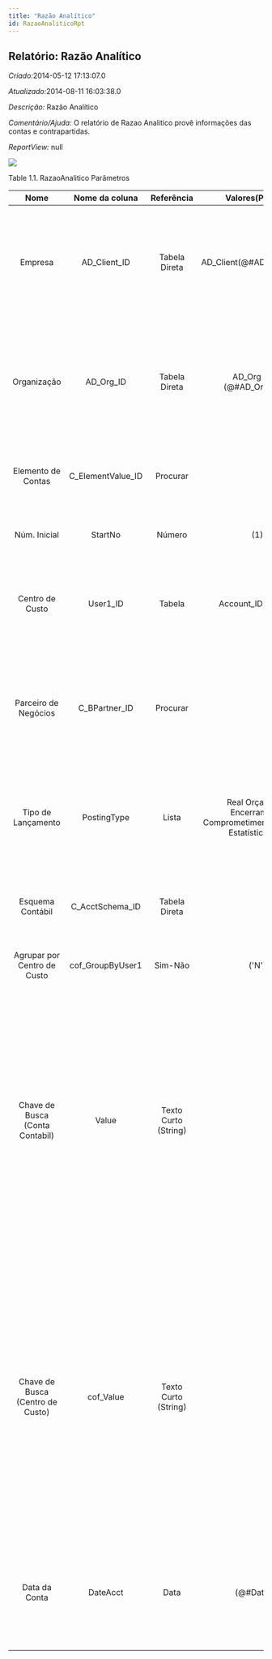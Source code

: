 ```yaml
---
title: "Razão Analítico"
id: RazaoAnaliticoRpt
---
```

<div id="d188734e1" class="section chapter">

<div class="titlepage">

<div>

<div>

## Relatório: Razão Analítico

</div>

</div>

</div>

<span class="emphasis"> *Criado:*</span>2014-05-12 17:13:07.0

<span class="emphasis">*Atualizado:*</span>2014-08-11 16:03:38.0

<span class="emphasis"> *Descrição:* </span>Razão Analítico

<span class="emphasis"> *Comentário/Ajuda:* </span>O relatório de Razao
Analitico provê informações das contas e contrapartidas.

<span class="emphasis"> *ReportView:* </span>null

![](/img/manual/RazaoAnalitico.png)

<div id="d188734e26" class="table">

<div class="table-title">

Table 1.1. RazaoAnalitico
Parâmetros

</div>

<div class="table-contents">

|               Nome               |   Nome da coluna    |      Referência      |                            Valores(Padrão)                            |                 Descrição                  |                                                                                                                                                                                            Comentário/Ajuda                                                                                                                                                                                            |
| :------------------------------: | :-----------------: | :------------------: | :-------------------------------------------------------------------: | :----------------------------------------: | :----------------------------------------------------------------------------------------------------------------------------------------------------------------------------------------------------------------------------------------------------------------------------------------------------------------------------------------------------------------------------------------------------: |
|             Empresa              |   AD\_Client\_ID    |    Tabela Direta     |                    AD\_Client(@\#AD\_Client\_ID@)                     |  Empresa/Locatário para esta instalação.   |                                                                                                                 Uma Empresa é uma Companhia ou uma Entidade Legal (pessoa jurídica). Dados não podem ser compartilhados entre Empresas. Locatário é um sinônimo para Empresa (Client).                                                                                                                 |
|           Organização            |     AD\_Org\_ID     |    Tabela Direta     |                    AD\_Org (Trx)(@\#AD\_Org\_ID@)                     | Entidade organizacional dentro da Empresa  |                                                                                                                      Uma "Organização" é uma unidade de sua "Empresa" ou "Entidade Legal" - os exemplos são loja, departamento. Você pode compartilhar dados entre organizações.                                                                                                                       |
|        Elemento de Contas        | C\_ElementValue\_ID |       Procurar       |                                                                       |             Elemento de Contas             |                                                                                                                                                         Os "Elementos Contábeis" podem ser contas naturais ou valores definidos pelo usuário.                                                                                                                                                          |
|           Núm. Inicial           |       StartNo       |        Número        |                                  (1)                                  |           Número Inicial/posição           |                                                                                                                                                           O "Número Inicial" indica a posição de início na linha ou número do campo na linha                                                                                                                                                           |
|         Centro de Custo          |      User1\_ID      |        Tabela        |                          Account\_ID - User1                          |              Centro de Custo               |                                                                                                                                               O "Centro de Custo" exibe os elementos opcionais que tenham sido definidos para esta combinação de contas.                                                                                                                                               |
|       Parceiro de Negócios       |   C\_BPartner\_ID   |       Procurar       |                                                                       |    Identifica um Parceiro de Negócios.     |                                                                                                                  Um "Parceiro de Negócios" é qualquer um com quem você transaciona. Isto pode incluir Fornecedores, Clientes, Funcionários, Vendedores, Representantes de Venda, etc.                                                                                                                  |
|        Tipo de Lançamento        |     PostingType     |        Lista         | Real Orçamento Encerramento Comprometimento Reservas Estatísticas (A) | É o tipo de valor lançado para a transação |                                                                                                                                    O campo "Tipo de Lançamento" indica o tipo do montante (Real, Orçamento, Reserva, Comprometimento, Estatística) desta transação.                                                                                                                                    |
|         Esquema Contábil         |  C\_AcctSchema\_ID  |    Tabela Direta     |                                                                       |         Regras para contabilidade          |                                                                                                                                        Um "Esquema Contábil" define as regras usadas na contabilidade tais como método de custos, moeda corrente e calendário.                                                                                                                                         |
|   Agrupar por Centro de Custo    |  cof\_GroupByUser1  |       Sim-Não        |                                 ('N')                                 |                    null                    |                                                                                                                                                                                                  null                                                                                                                                                                                                  |
| Chave de Busca (Conta Contabil)  |        Value        | Texto Curto (String) |                                                                       |      Chave de Busca (Conta Contabil)       | Uma "Chave de Busca" fornece a você um método rápido de encontrar um registro em particular. Se você deixar a chave de busca vazia, o sistema automaticamente cria um valor numérico. A seqüência de documento usada por este número de recuperação é definida na janela "Gerenciamento de Seqüência" com o nome "DocumentNo\_\< TableName\> ", onde TableName é o nome real da tabela (ex: C\_Order). |
| Chave de Busca (Centro de Custo) |     cof\_Value      | Texto Curto (String) |                                                                       |      Chave de Busca (Centro de Custo)      | Uma "Chave de Busca" fornece a você um método rápido de encontrar um registro em particular. Se você deixar a chave de busca vazia, o sistema automaticamente cria um valor numérico. A seqüência de documento usada por este número de recuperação é definida na janela "Gerenciamento de Seqüência" com o nome "DocumentNo\_\< TableName\> ", onde TableName é o nome real da tabela (ex: C\_Order). |
|          Data da Conta           |      DateAcct       |         Data         |                              (@\#Date@)                               |               Data Contábil                |                                                                                                                  A "Data Contábil" indica a data a ser usada nos registros do livro de razão geral gerados a partir deste documento. É também usada para qualquer conversão de moeda.                                                                                                                  |

</div>

</div>

  

</div>
